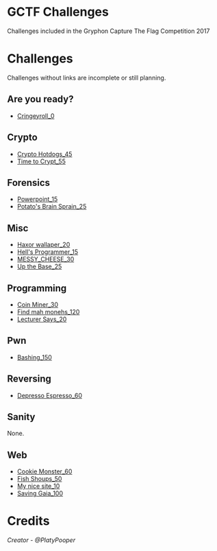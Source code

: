 # GCTF Challenges
Challenges included in the Gryphon Capture The Flag Competition 2017

# Challenges
Challenges without links are incomplete or still planning.

## Are you ready?
- [Cringeyroll_0](Cringeyroll_0)

## Crypto
- [Crypto Hotdogs_45](Crypto%20Hotdogs_45)
- [Time to Crypt_55](Time%20to%20Crypt_55)

## Forensics
- [Powerpoint_15](Powerpoint_15)
- [Potato's Brain Sprain_25](Potato's%20Brain%20Sprain_25)

## Misc
- [Haxor wallaper_20](Haxor%20wallpaper_20)
- [Hell's Programmer_15](Hell's%20Programmer_15)
- [MESSY_CHEESE_30](MESSY_CHEESE_30)
- [Up the Base_25](Up%20the%20Base_25)

## Programming
- [Coin Miner_30](Coin%20Miner_30)
- [Find mah monehs_120](Find%20mah%20monehs_120)
- [Lecturer Says_20](Lecturer%20Says_20)

## Pwn
- [Bashing_150](Bashing_150)

## Reversing
- [Depresso Espresso_60](Depresso%20Espresso_60)

## Sanity
None.

## Web
- [Cookie Monster_60](Cookie%20Monster_60)
- [Fish Shoups_50](Fish%20Shoup_50)
- [My nice site_10](My%20nice%20site_10)
- [Saving Gaia_100](Saving%20Gaia_100)

# Credits
<i>Creator - @PlatyPooper</i>
